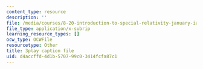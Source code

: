 ```yaml
---
content_type: resource
description: ''
file: /media/courses/8-20-introduction-to-special-relativity-january-iap-2021/d4accffd4d1b570799c03414fcfa87c1_mBGJOLE7ZUg.vtt
file_type: application/x-subrip
learning_resource_types: []
ocw_type: OCWFile
resourcetype: Other
title: 3play caption file
uid: d4accffd-4d1b-5707-99c0-3414fcfa87c1
---
```

